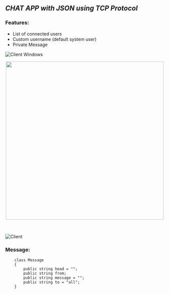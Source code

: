 ## _CHAT APP with JSON using TCP Protocol_ 
### Features:
- List of connected users
- Custom username (default system user)
- Private Message 

![Client Windows](https://i.imgur.com/aHmHb8I.png)
<p align="center">
  <img  height="500" src="https://i.imgur.com/MncRG1b.jpeg">
</p>
<br>

![Client](https://i.imgur.com/Gtv4nfO.png)

### Message:
```
    class Message
    {
        public string head = "";
        public string from;
        public string message = "";
        public string to = "all";
    }
```
